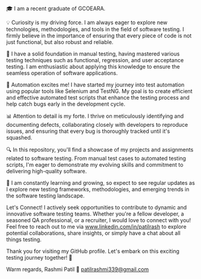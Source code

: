 🎓 I am a recent graduate of GCOEARA.

💡 Curiosity is my driving force. I am always eager to explore new technologies, methodologies, and tools in the field of software testing. I firmly believe in the importance of ensuring that every piece of code is not just functional, but also robust and reliable.

🧪 I have a solid foundation in manual testing, having mastered various testing techniques such as functional, regression, and user acceptance testing. I am enthusiastic about applying this knowledge to ensure the seamless operation of software applications.

🤖 Automation excites me! I have started my journey into test automation using popular tools like Selenium and TestNG. My goal is to create efficient and effective automated test scripts that enhance the testing process and help catch bugs early in the development cycle.

📊 Attention to detail is my forte. I thrive on meticulously identifying and documenting defects, collaborating closely with developers to reproduce issues, and ensuring that every bug is thoroughly tracked until it's squashed.

🔍 In this repository, you'll find a showcase of my projects and assignments related to software testing. From manual test cases to automated testing scripts, I'm eager to demonstrate my evolving skills and commitment to delivering high-quality software.

🌱 I am constantly learning and growing, so expect to see regular updates as I explore new testing frameworks, methodologies, and emerging trends in the software testing landscape.

Let's Connect!
I actively seek opportunities to contribute to dynamic and innovative software testing teams. 
Whether you're a fellow developer, a seasoned QA professional, or a recruiter, I would love to connect with you! 
Feel free to reach out to me via www.linkedin.com/in/patilrash to explore potential collaborations, share insights, or simply have a chat about all things testing.

Thank you for visiting my GitHub profile. Let's embark on this exciting testing journey together! 🚀
                            
Warm regards,
Rashmi Patil
📧 patilrashmi339@gmail.com

<!---
prashmi24/prashmi24 is a ✨ special ✨ repository because its `README.md` (this file) appears on your GitHub profile.
You can click the Preview link to take a look at your changes.
--->
